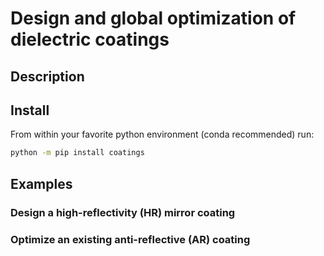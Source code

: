 # Design and global optimization of dielectric coatings

## Description

## Install
From within your favorite python environment (conda recommended) run:

```bash 
python -m pip install coatings
```

## Examples

### Design a high-reflectivity (HR) mirror coating

### Optimize an existing anti-reflective (AR) coating
